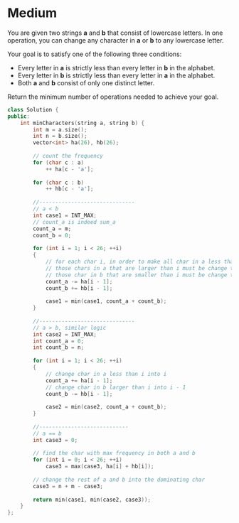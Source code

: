 # Medium

You are given two strings **a** and **b** that consist of lowercase letters. In one operation, you can change any character in **a** or **b** to any lowercase letter.

Your goal is to satisfy one of the following three conditions:

- Every letter in **a** is strictly less than every letter in **b** in the alphabet.
- Every letter in **b** is strictly less than every letter in **a** in the alphabet.
- Both **a** and **b** consist of only one distinct letter.

Return the minimum number of operations needed to achieve your goal.

```cpp
class Solution {
public:
    int minCharacters(string a, string b) {
        int m = a.size();
        int n = b.size();
        vector<int> ha(26), hb(26);
        
        // count the frequency
        for (char c : a)
            ++ ha[c - 'a'];
        
        for (char c : b)
            ++ hb[c - 'a'];
        
        //------------------------------
        // a < b
        int case1 = INT_MAX;  
        // count_a is indeed sum_a
        count_a = m;
        count_b = 0;
        
        for (int i = 1; i < 26; ++i)
        {
            // for each char i, in order to make all char in a less than all char in b,
            // those chars in a that are larger than i must be change to i - 1.
            // those char in b that are smaller than i must be change to i.
            count_a -= ha[i - 1];
            count_b += hb[i - 1];
            
            case1 = min(case1, count_a + count_b);
        }
        
        //------------------------------
        // a > b, similar logic
        int case2 = INT_MAX;  
        int count_a = 0;
        int count_b = n;
        
        for (int i = 1; i < 26; ++i)
        {
            // change char in a less than i into i
            count_a += ha[i - 1];
            // change char in b larger than i into i - 1
            count_b -= hb[i - 1];
            
            case2 = min(case2, count_a + count_b);
        }
        
        //----------------------------
        // a == b
        int case3 = 0;
        
        // find the char with max frequency in both a and b
        for (int i = 0; i < 26; ++i)
            case3 = max(case3, ha[i] + hb[i]);
        
        // change the rest of a and b into the dominating char
        case3 = n + m - case3;
        
        return min(case1, min(case2, case3));
    }
};
```
